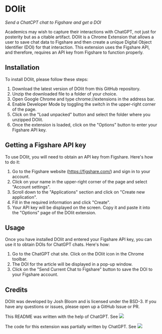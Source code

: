 # DOIit

*Send a ChatCPT chat to Figshare and get a DOI*

Academics may wish to capture their interactions with ChatGPT, not just for posterity but as a citable artifact. DOIit is a Chrome Extension that allows a user to save chat data to Figshare and then create a unique Digital Object Identifier (DOI) for that interaction. This extension uses the Figshare API, and therefore, requires an API key from Figshare to function properly.

## Installation

To install DOIit, please follow these steps:

  1. Download the latest version of DOIit from this GitHub repository.
  2. Unzip the downloaded file to a folder of your choice.
  3. Open Google Chrome and type chrome://extensions in the address bar.
  4. Enable Developer Mode by toggling the switch in the upper-right corner of the page.
  5. Click on the "Load unpacked" button and select the folder where you unzipped DOIit.
  6. Once the extension is loaded, click on the "Options" button to enter your Figshare API key.

## Getting a Figshare API key

To use DOIit, you will need to obtain an API key from Figshare. Here's how to do it:

  1. Go to the Figshare website (https://figshare.com/) and sign in to your account.
  2. Click on your name in the upper-right corner of the page and select "Account settings".
  3. Scroll down to the "Applications" section and click on "Create new application".
  4. Fill in the required information and click "Create".
  5. Your API key will be displayed on the screen. Copy it and paste it into the "Options" page of the DOIit extension.

## Usage
Once you have installed DOIit and entered your Figshare API key, you can use it to obtain DOIs for ChatGPT chats. Here's how:

  1. Go to the ChatGPT chat site. Click on the DOIit icon in  the Chrome toolbar.
  2. The DOI for the article will be displayed in a pop-up window.
  3. Click on the "Send Current Chat to Figshare" button to save the DOI to your Figshare account.

## Credits

DOIit was developed by Josh Bloom and is licensed under the BSD-3. If you have any questions or issues, please open up a GitHub Issue or PR.

This README was written with the help of ChatGPT. See <a href="https://doi.org/10.6084/m9.figshare.22350943.v1" alt="DOI README">
<img src="https://img.shields.io/badge/DOI-10.6084%2Fm9.figshare.22350943.v1-orange"></a>

The code for this extension was partially written by ChatGPT. See <a href="https://doi.org/10.6084/m9.figshare.22350715.v1" alt="DOI README">
<img src="https://img.shields.io/badge/DOI-10.6084%2Fm9.figshare.22350715.v1-orange"></a>


 